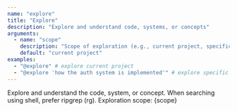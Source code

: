 ```yaml
---
name: "explore"
title: "Explore"
description: "Explore and understand code, systems, or concepts"
arguments:
  - name: "scope"
    description: "Scope of exploration (e.g., current project, specific module, system). Default: current project"
    default: "current project"
examples:
  - "@explore" # explore current project
  - "@explore 'how the auth system is implemented'" # explore specific feature
---
```


Explore and understand the code, system, or concept.
When searching using shell, prefer ripgrep (rg).
Exploration scope: {scope}
